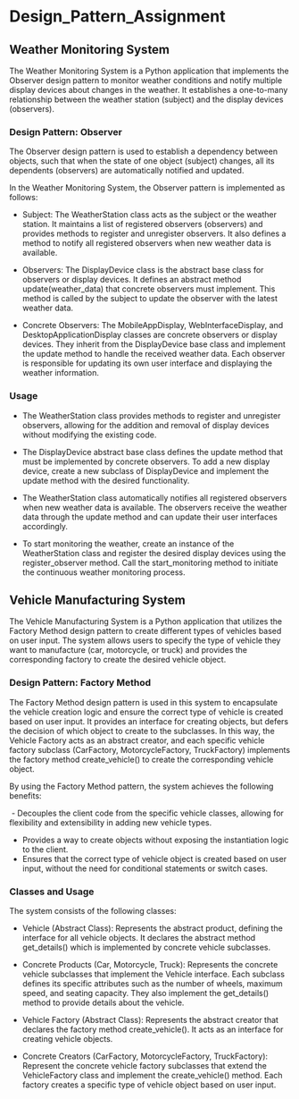 # Design_Pattern_Assignment

## Weather Monitoring System
The Weather Monitoring System is a Python application that implements the Observer design pattern to monitor weather conditions and notify multiple display devices about changes in the weather. It establishes a one-to-many relationship between the weather station (subject) and the display devices (observers).

### Design Pattern: Observer
The Observer design pattern is used to establish a dependency between objects, such that when the state of one object (subject) changes, all its dependents (observers) are automatically notified and updated.

In the Weather Monitoring System, the Observer pattern is implemented as follows:

- Subject: The WeatherStation class acts as the subject or the weather station. It maintains a list of registered observers (observers) and provides methods to register and unregister observers. It also defines a method to notify all registered observers when new weather data is available.

- Observers: The DisplayDevice class is the abstract base class for observers or display devices. It defines an abstract method update(weather_data) that concrete observers must implement. This method is called by the subject to update the observer with the latest weather data.

- Concrete Observers: The MobileAppDisplay, WebInterfaceDisplay, and DesktopApplicationDisplay classes are concrete observers or display devices. They inherit from the DisplayDevice base class and implement the update method to handle the received weather data. Each observer is responsible for updating its own user interface and displaying the weather information.

### Usage
- The WeatherStation class provides methods to register and unregister observers, allowing for the addition and removal of display devices without modifying the existing code.

- The DisplayDevice abstract base class defines the update method that must be implemented by concrete observers. To add a new display device, create a new subclass of DisplayDevice and implement the update method with the desired functionality.

- The WeatherStation class automatically notifies all registered observers when new weather data is available. The observers receive the weather data through the update method and can update their user interfaces accordingly.

- To start monitoring the weather, create an instance of the WeatherStation class and register the desired display devices using the register_observer method. Call the start_monitoring method to initiate the continuous weather monitoring process.
## Vehicle Manufacturing System
The Vehicle Manufacturing System is a Python application that utilizes the Factory Method design pattern to create different types of vehicles based on user input. The system allows users to specify the type of vehicle they want to manufacture (car, motorcycle, or truck) and provides the corresponding factory to create the desired vehicle object.

### Design Pattern: Factory Method
The Factory Method design pattern is used in this system to encapsulate the vehicle creation logic and ensure the correct type of vehicle is created based on user input. It provides an interface for creating objects, but defers the decision of which object to create to the subclasses. In this way, the Vehicle Factory acts as an abstract creator, and each specific vehicle factory subclass (CarFactory, MotorcycleFactory, TruckFactory) implements the factory method create_vehicle() to create the corresponding vehicle object.

By using the Factory Method pattern, the system achieves the following benefits:

 - Decouples the client code from the specific vehicle classes, allowing for flexibility and extensibility in adding new vehicle types.
- Provides a way to create objects without exposing the instantiation logic to the client.
- Ensures that the correct type of vehicle object is created based on user input, without the need for conditional statements or switch cases.

### Classes and Usage

The system consists of the following classes:

- Vehicle (Abstract Class): Represents the abstract product, defining the interface for all vehicle objects. It declares the abstract method get_details() which is implemented by concrete vehicle subclasses.

- Concrete Products (Car, Motorcycle, Truck): Represents the concrete vehicle subclasses that implement the Vehicle interface. Each subclass defines its specific attributes such as the number of wheels, maximum speed, and seating capacity. They also implement the get_details() method to provide details about the vehicle.

- Vehicle Factory (Abstract Class): Represents the abstract creator that declares the factory method create_vehicle(). It acts as an interface for creating vehicle objects.

- Concrete Creators (CarFactory, MotorcycleFactory, TruckFactory): Represent the concrete vehicle factory subclasses that extend the VehicleFactory class and implement the create_vehicle() method. Each factory creates a specific type of vehicle object based on user input.
